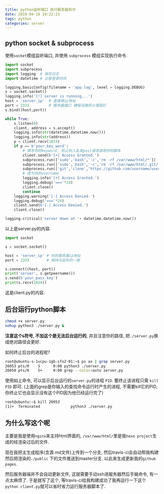 ```yaml
---
title: python监听端口 执行服务器命令
date: 2019-04-16 19:22:23
tags: python
categories: server
---
```


## python socket & subprocess
使用`socket`模组监听端口, 并使用 `subprocess` 模组实现执行命令.

```python server.py
import socket
import subprocess
import logging  # 保存日志
import datetime # 记录登录时间

logging.basicConfig(filename = 'app.log', level = logging.DEBUG)
s = socket.socket()
logging.info('[!] server is running...')
host = 'server_ip'  # 直接填ip地址
port = 2333         # 服务器端口 确保没被防火墙阻拦
s.bind((host,port))

while True:
    s.listen(0)
    client, address = s.accept()
    logging.info(str(datetime.datetime.now()))
    logging.info(str(address))
    p = client.recv(1024)
    if p == b'your_key_word': 
        # 填写你的keyword, 防止别人乱发post请求调用你的脚本
        client.send(b'[+] Access Granted.')
        subprocess.run(['sudo','bash','-c','rm -rf /var/www/html/*'])
        subprocess.run(['sudo','bash','-c','rm -rf /var/www/html/.git/'])
        subprocess.run(['git','clone','https://github.com/username/username.github.io.git', '/var/www/html/'])
        # 改为你的username
        logging.info('[+] Access Granted.')
        logging.debug('==='*24)
        client.close()
        continue
    logging.warning('[-] Access Denied.')
    logging.debug('==='*24)
    client.send(b'[-] Access Denied.')
    client.close()

logging.critical('server down at '+ datetime.datetime.now())
```
<!-- more -->
以上是server.py的内容.

```python client.py
import socket

s = socket.socket()

host = 'server_ip' # 你的服务器ip地址
port = 2333        # 保持与监听的一致

s.connect((host, port))
print('server', s.getpeername())
s.send(b'your_pass_key')
print(s.recv(1024))
```
这是client.py的内容.

## 后台运行python脚本

```bash
chmod +x server.py
nohup python3 ./server.py &
```
**注意这个`&`符号, 不加这个是无法后台运行的**, 并且注意你的路径, 把`./server.py`换成绝对路径会更好.

如何终止后台的进程呢?
```bash
root@ubuntu-s-1vcpu-1gb-sfo2-01:~$ ps ax | grep server.py
26053 pts/0    S      0:00 python3 ./server.py
26058 pts/0    S+     0:00 grep --color=auto server.py
```

使用如上命令, 可以显示后台运行的`server.py`的进程 `PID`.
要终止该进程只需 `kill PID` 即可. (上面的grep是你输入的查找命令运行时产生的进程, 不需要kill它的PID, 你终止它也会显示没有这个PID因为他已经运行完了)
```bash
root@ubuntu:~$ kill 26053
[1]+  Terminated              python3 ./server.py      
```

## 为什么写这个呢

主要是我是使用`nginx`来主持html界面的, `/var/www/html/`里是我`hexo project`生成的经渲染过后的文件. 

现在我把主生成程序(含源.md文件)上传到一个分支, 然后travis-ci会自动帮我构建然后把渲染的`./public` 下的文件推送到master分支. 以此来生成更新我的`github pages`.

然后服务器端并不会自动更新文件, 这就需要手动ssh进服务器然后手输命令, 有一点太麻烦了. 于是就写了这个, 等travis-ci给我构建成功了我再运行一下这个`python client.py`就可以省时省力运行服务器脚本了.